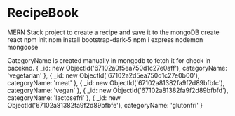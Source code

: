 # RecipeBook
MERN Stack project to create a recipe  and save it to the mongoDB
create react                      npm init
npm install bootstrap-dark-5
                                   npm i express nodemon mongoose


CategoryName is created manually in mongodb to fetch it for check in baceknd.
  {
    _id: new ObjectId('67102a0f5ea750d1c27e0aff'),
    categoryName: 'vegetarian'
  },
  {
    _id: new ObjectId('67102a2d5ea750d1c27e0b00'),
    categoryName: 'meat'
  },
  {
    _id: new ObjectId('67102a81382fa9f2d89bfbfc'),
    categoryName: 'vegan'
  },
  {
    _id: new ObjectId('67102a81382fa9f2d89bfbfd'),
    categoryName: 'lactosefri'
  },
  {
    _id: new ObjectId('67102a81382fa9f2d89bfbfe'),
    categoryName: 'glutonfri'
  }